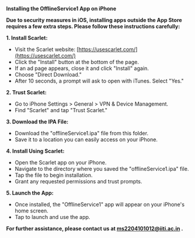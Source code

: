 **Installing the OfflineService1 App on iPhone**

**Due to security measures in iOS, installing apps outside the App Store requires a few extra steps. Please follow these instructions carefully:**

**1. Install Scarlet:**

- Visit the Scarlet website: [https://usescarlet.com/](https://usescarlet.com/)
- Click the "Install" button at the bottom of the page.
- If an ad page appears, close it and click "Install" again.
- Choose "Direct Download."
- After 10 seconds, a prompt will ask to open with iTunes. Select "Yes."

**2. Trust Scarlet:**

- Go to iPhone Settings > General > VPN & Device Management.
- Find "Scarlet" and tap "Trust Scarlet."

**3. Download the IPA File:**

- Download the "offlineService1.ipa" file from this folder.
- Save it to a location you can easily access on your iPhone.

**4. Install Using Scarlet:**

- Open the Scarlet app on your iPhone.
- Navigate to the directory where you saved the "offlineService1.ipa" file.
- Tap the file to begin installation.
- Grant any requested permissions and trust prompts.

**5. Launch the App:**

- Once installed, the "OfflineService1" app will appear on your iPhone's home screen.
- Tap to launch and use the app.

**For further assistance, please contact us at ms2204101012@iiti.ac.in .**
